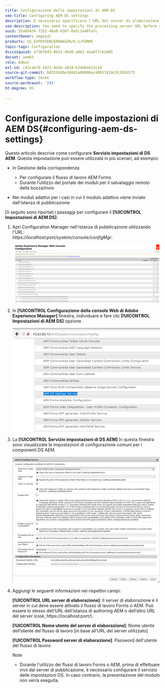 ```yaml
---
title: Configurazione delle impostazioni di AEM DS
seo-title: Configuring AEM DS settings
description: È necessario specificare l’URL del server di elaborazione prima di inviare un modulo.
seo-description: You need to specify the processing server URL before you submit a form.
uuid: 55a6d434-7352-48a8-8387-8a5c1a48fafc
contentOwner: amgoyal
products: SG_EXPERIENCEMANAGER/6.5/FORMS
topic-tags: Configuration
discoiquuid: a7387bd3-8b31-4bd0-a861-daa8f7cb2d05
docset: aem65
role: Admin
exl-id: c43cab7b-3421-4e1b-a834-b2dd6eb23c1d
source-git-commit: 603518dbe3d842a08900ac40651919c55392b573
workflow-type: tm+mt
source-wordcount: '241'
ht-degree: 0%

---
```


# Configurazione delle impostazioni di AEM DS{#configuring-aem-ds-settings}

Questo articolo descrive come configurare **Servizio impostazioni di DS AEM**. Questa impostazione può essere utilizzata in più scenari, ad esempio:

* In Gestione della corrispondenza

   * Per configurare il flusso di lavoro AEM Forms
   * Durante l’utilizzo del portale dei moduli per il salvataggio remoto della bozza/invio

* Nei moduli adattivi per i casi in cui il modulo adattivo viene inviato dall’istanza di pubblicazione

Di seguito sono riportati i passaggi per configurare il **[!UICONTROL Impostazioni di AEM DS]**:

1. Apri Configuration Manager nell&#39;istanza di pubblicazione utilizzando l&#39;URL:\
   *https://localhost:port/system/console/configMgr*.

   ![Configurazione della console Web AEM](assets/web_configuration_console_new.png)

1. In **[!UICONTROL Configurazione della console Web di Adobe Experience Manager]** finestra, individuare e fare clic **[!UICONTROL Impostazioni di AEM DS]** opzione .

   ![Impostazioni DS](assets/ds_settings_new.png)

1. La **[!UICONTROL Servizio impostazioni di DS AEM]** In questa finestra sono visualizzate le impostazioni di configurazione comuni per i componenti DS AEM.

   ![Servizio impostazioni DS](assets/ds_settings_service_new.png)

1. Aggiungi le seguenti informazioni nei rispettivi campi:

   **[!UICONTROL URL server di elaborazione]**: Il server di elaborazione è il server in cui deve essere attivato il flusso di lavoro Forms o AEM. Può essere lo stesso dell’URL dell’istanza di authoring AEM o dell’altro URL del server (cioè, https://localhost:port/).

   **[!UICONTROL Nome utente del server di elaborazione]**: Nome utente dell’utente del flusso di lavoro [in base all’URL del server utilizzato]

   **[!UICONTROL Password server di elaborazione]**: Password dell&#39;utente del flusso di lavoro

   >[!NOTE]
   >
   >
   >    
   >    
   >    * Durante l&#39;utilizzo dei flussi di lavoro Forms o AEM, prima di effettuare invii dal server di pubblicazione, è necessario configurare il servizio delle impostazioni DS. In caso contrario, la presentazione del modulo non verrà eseguita.

